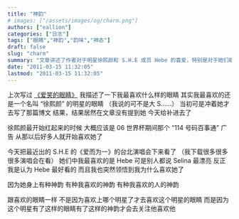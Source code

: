 ```yaml
---
title: "神韵"
# images: ["/assets/images/og/charm.png"]
authors: ["eallion"]
categories: ["日志"]
tags: ["眼睛","神韵","韵味","神态"]
draft: false
slug: "charm"
summary: "文章讲述了作者对于明星徐熙颜和 S.H.E 成员 Hebe 的喜爱，特别是对于她们眼睛中所展现出的神韵和个人魅力的欣赏。作者认为这种神韵不是因为喜欢明星而产生的，而是因为明星本身具备了这样一种特质才会引起关注和喜爱。"
date: "2011-03-15 11:32:05"
lastmod: "2011-03-15 11:32:05"
---
```


上次写过 [《爱笑的眼睛》](http://eallion.com/eyes)
我描述了一下我最喜欢什么样的眼睛
其实我最喜欢的还是一个名叫 “徐熙颜” 的明星的眼睛
（我说的可不是大 S……）
当初可是冲着她才去写了那篇博文
结果，结果居然在文章没有提到她
今天给补进去了

徐熙颜最开始红起来的时候
大概应该是 06 世界杯期间那个 “114 号码百事通” 广告
从那以后好多人就开始喜欢她了

今天把最近出的 S.H.E 的《爱而为一》的台北演唱会下来看了
（我下载很多很多很多演唱会在看）
她们中我最喜欢的是 Hebe
可是别人都说 Selina 最漂亮
反正我是认为 Hebe 最好看的
而且我也突然领悟到我为什么喜欢她了

因为她身上有种神韵
有种我喜欢的神韵
有种我喜欢的人的神韵

跟喜欢的眼睛一样
不是因为喜欢上哪个明星了才去喜欢这个明星的眼睛
而是因为这个明星有了这样的眼睛有了这样的神韵才会去关注他喜欢他
